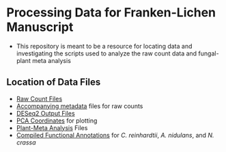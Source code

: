 # Processing Data for Franken-Lichen Manuscript #
- This repository is meant to be a resource for locating data and investigating the scripts used to analyze the raw count data and fungal-plant meta analysis

## Location of Data Files ##
- [Raw Count Files](https://drive.google.com/open?id=14UjfTOpew4GyDhC8_15EC7uItBaXK0zE&authuser=mclear73%40gmail.com&usp=drive_fs)
- [Accompanying metadata](https://drive.google.com/open?id=14njtM7mdV0QRtAG1YmBA5rE8SH2JUHMm&authuser=mclear73%40gmail.com&usp=drive_fs) files for raw counts
- [DESeq2 Output Files](https://drive.google.com/open?id=15oyUxhdc9fAxqCt1Da9mGA1_xu5Bf3gy&authuser=mclear73%40gmail.com&usp=drive_fs)
- [PCA Coordinates](https://drive.google.com/open?id=14sW50YaGAJ0oXU69rJr7z9XwLsjg1TR3&authuser=mclear73%40gmail.com&usp=drive_fs) for plotting
- [Plant-Meta Analysis](https://drive.google.com/open?id=15jJFOhavV_5LaIsaszoplHcMAoEF5MOH&authuser=mclear73%40gmail.com&usp=drive_fs) Files
- [Compiled Functional Annotations](https://drive.google.com/open?id=15suZflchgNOeJfO0tUvJCbQ422eVRRkZ&authuser=mclear73%40gmail.com&usp=drive_fs) for *C. reinhardtii*, *A. nidulans*, and *N. crassa*